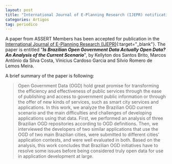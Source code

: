 ```yaml
---
layout: post
title: "International Journal of E-Planning Research (IJEPR) notification"
categories: Artigos
tag: periodico
---
```


A paper from ASSERT Members has been accepted for publication in the [International Journal of E-Planning Research (IJEPR)](https://www.igi-global.com/journal/international-journal-planning-research-ijepr/44994){:target="_blank"}. The paper is entitled "**_Is Brazilian Open Government Data Actually Open Data? An Analysis of the Current Scenario_**", by Kellyton dos Santos Brito, Marcos Antônio da Silva Costa, Vinicius Cardoso Garcia and Silvio Romero de Lemos Meira.

A brief summary of the paper is following:

> Open Government Data (OGD) hold great promise for transforming the efficiency and effectiveness of public services through the ease of publishing and access to government public information or through the offer of new kinds of services, such as smart city services and applications. In this work, we analyze the Brazilian OGD current scenario and the main difficulties and challenges of developing applications using that data. First, we performed an analysis of three Brazilian OGD repositories according to OGD definitions. Then, we interviewed the developers of two similar applications that use the OGD of two main Brazilian cities, were submitted to different cities’ application contests, and were well evaluated in both. Based on the analysis, this work concludes that Brazilian OGD initiatives have to resolve some issues before being considered truly open data for use in application development at large.
